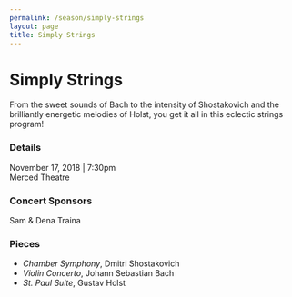 ```yaml
---
permalink: /season/simply-strings
layout: page
title: Simply Strings
---
```


# Simply Strings

From the sweet sounds of Bach to the intensity of Shostakovich and the brilliantly energetic melodies of Holst, you get it all in this eclectic strings program!

### Details
November 17, 2018 | 7:30pm<br />
Merced Theatre

### Concert Sponsors
Sam & Dena Traina

### Pieces
- *Chamber Symphony*, Dmitri Shostakovich
- *Violin Concerto*, Johann Sebastian Bach
- *St. Paul Suite*, Gustav Holst